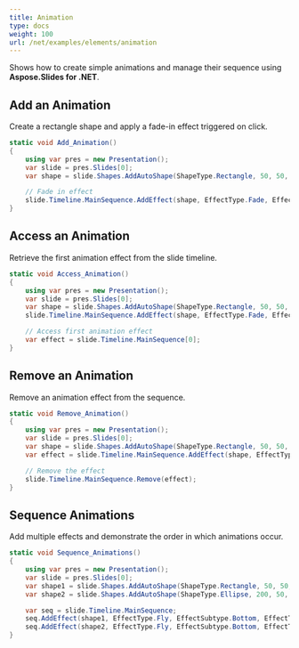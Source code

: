 ```yaml
---
title: Animation
type: docs
weight: 100
url: /net/examples/elements/animation
---
```


Shows how to create simple animations and manage their sequence using **Aspose.Slides for .NET**.

## Add an Animation

Create a rectangle shape and apply a fade-in effect triggered on click.

```csharp
static void Add_Animation()
{
    using var pres = new Presentation();
    var slide = pres.Slides[0];
    var shape = slide.Shapes.AddAutoShape(ShapeType.Rectangle, 50, 50, 100, 100);

    // Fade in effect
    slide.Timeline.MainSequence.AddEffect(shape, EffectType.Fade, EffectSubtype.Bottom, EffectTriggerType.OnClick);
}
```

## Access an Animation

Retrieve the first animation effect from the slide timeline.

```csharp
static void Access_Animation()
{
    using var pres = new Presentation();
    var slide = pres.Slides[0];
    var shape = slide.Shapes.AddAutoShape(ShapeType.Rectangle, 50, 50, 100, 100);
    slide.Timeline.MainSequence.AddEffect(shape, EffectType.Fade, EffectSubtype.Bottom, EffectTriggerType.OnClick);

    // Access first animation effect
    var effect = slide.Timeline.MainSequence[0];
}
```

## Remove an Animation

Remove an animation effect from the sequence.

```csharp
static void Remove_Animation()
{
    using var pres = new Presentation();
    var slide = pres.Slides[0];
    var shape = slide.Shapes.AddAutoShape(ShapeType.Rectangle, 50, 50, 100, 100);
    var effect = slide.Timeline.MainSequence.AddEffect(shape, EffectType.Fade, EffectSubtype.Bottom, EffectTriggerType.OnClick);

    // Remove the effect
    slide.Timeline.MainSequence.Remove(effect);
}
```

## Sequence Animations

Add multiple effects and demonstrate the order in which animations occur.

```csharp
static void Sequence_Animations()
{
    using var pres = new Presentation();
    var slide = pres.Slides[0];
    var shape1 = slide.Shapes.AddAutoShape(ShapeType.Rectangle, 50, 50, 100, 100);
    var shape2 = slide.Shapes.AddAutoShape(ShapeType.Ellipse, 200, 50, 100, 100);

    var seq = slide.Timeline.MainSequence;
    seq.AddEffect(shape1, EffectType.Fly, EffectSubtype.Bottom, EffectTriggerType.OnClick);
    seq.AddEffect(shape2, EffectType.Fly, EffectSubtype.Bottom, EffectTriggerType.OnClick);
}
```
